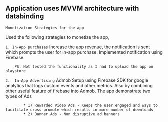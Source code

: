 ## Application uses MVVM architecture with databinding

`Monetization Strategies for the app`

 Used the following strategies to monetize the app,

`1. In-App purchases`
        Increase the app revenue, the notification is sent which prompts the user for in-app purchase.
        Implemented notification using Firebase.

        PS: Not tested the functionality as I had to upload the app on playstore

`2.  In-App Advertising`
         Admob Setup using Firebase SDK for google analytics that logs custom events and other metrics. Also by combining other useful feature of firebase into Admob.
         The app demonstrate two types of Ads
         
            * 1) Rewarded Video Ads - Keeps the user engaged and ways to facilitate cross-promote which results in more number of downloads
            * 2) Banner Ads - Non disruptive ad banners
